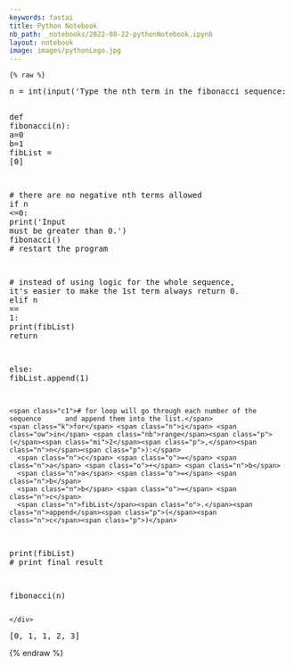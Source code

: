 ```yaml
---
keywords: fastai
title: Python Notebook
nb_path: _notebooks/2022-08-22-pythonNotebook.ipynb
layout: notebook
image: images/pythonLogo.jpg
---
```


<!--
#################################################
### THIS FILE WAS AUTOGENERATED! DO NOT EDIT! ###
#################################################
# file to edit: _notebooks/2022-08-22-pythonNotebook.ipynb
-->

<div class="container" id="notebook-container">
        
    {% raw %}
    
<div class="cell border-box-sizing code_cell rendered">
<div class="input">

<div class="inner_cell">
    <div class="input_area">
<div class=" highlight hl-ipython3"><pre><span></span><span class="n">n</span> <span class="o">=</span> <span class="nb">int</span><span class="p">(</span><span class="nb">input</span><span class="p">(</span><span class="s1">&#39;Type the nth term in the fibonacci sequence: &#39;</span><span class="p">))</span>

<span class="k">def</span> <span class="nf">fibonacci</span><span class="p">(</span><span class="n">n</span><span class="p">):</span>
  <span class="n">a</span><span class="o">=</span><span class="mi">0</span>
  <span class="n">b</span><span class="o">=</span><span class="mi">1</span>
  <span class="n">fibList</span> <span class="o">=</span> <span class="p">[</span><span class="mi">0</span><span class="p">]</span>

  <span class="c1"># there are no negative nth terms allowed</span>
  <span class="k">if</span> <span class="n">n</span> <span class="o">&lt;=</span><span class="mi">0</span><span class="p">:</span>
    <span class="nb">print</span><span class="p">(</span><span class="s1">&#39;Input must be greater than 0.&#39;</span><span class="p">)</span>
    <span class="n">fibonacci</span><span class="p">()</span> <span class="c1"># restart the program</span>

  <span class="c1"># instead of using logic for the whole sequence, it&#39;s       easier to make the 1st term always return 0.</span>
  <span class="k">elif</span> <span class="n">n</span> <span class="o">==</span> <span class="mi">1</span><span class="p">:</span>
    <span class="nb">print</span><span class="p">(</span><span class="n">fibList</span><span class="p">)</span>
    <span class="k">return</span>
  
  <span class="k">else</span><span class="p">:</span>
    <span class="n">fibList</span><span class="o">.</span><span class="n">append</span><span class="p">(</span><span class="mi">1</span><span class="p">)</span>
    
    <span class="c1"># for loop will go through each number of the sequence      and append them into the list.</span>
    <span class="k">for</span> <span class="n">i</span> <span class="ow">in</span> <span class="nb">range</span><span class="p">(</span><span class="mi">2</span><span class="p">,</span><span class="n">n</span><span class="p">):</span>
      <span class="n">c</span> <span class="o">=</span> <span class="n">a</span> <span class="o">+</span> <span class="n">b</span>
      <span class="n">a</span> <span class="o">=</span> <span class="n">b</span>
      <span class="n">b</span> <span class="o">=</span> <span class="n">c</span>
      <span class="n">fibList</span><span class="o">.</span><span class="n">append</span><span class="p">(</span><span class="n">c</span><span class="p">)</span>
  <span class="nb">print</span><span class="p">(</span><span class="n">fibList</span><span class="p">)</span> <span class="c1"># print final result</span>
      
<span class="n">fibonacci</span><span class="p">(</span><span class="n">n</span><span class="p">)</span>
</pre></div>

    </div>
</div>
</div>

<div class="output_wrapper">
<div class="output">

<div class="output_area">

<div class="output_subarea output_stream output_stdout output_text">
<pre>[0, 1, 1, 2, 3]
</pre>
</div>
</div>

</div>
</div>

</div>
    {% endraw %}

</div>
 

